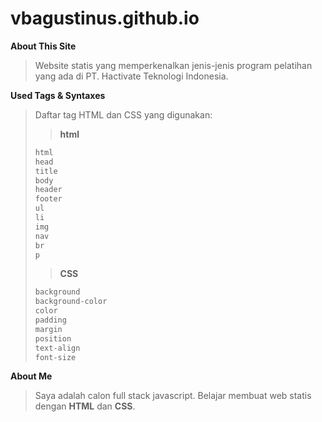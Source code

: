# vbagustinus.github.io

**About This Site**
> Website statis yang memperkenalkan jenis-jenis program pelatihan yang ada di PT. Hactivate Teknologi Indonesia.

**Used Tags & Syntaxes**
> Daftar tag HTML dan CSS yang digunakan:
>
> > **html**
>
> ```html
> html
> head
> title
> body
> header
> footer
> ul
> li
> img
> nav
> br
> p
> ```
>
> > **CSS**
>
> ```css
> background
> background-color
> color
> padding
> margin
> position
> text-align
> font-size
> ```

**About Me**
> Saya adalah calon full stack javascript. Belajar membuat web statis dengan **HTML** dan **CSS**. 
